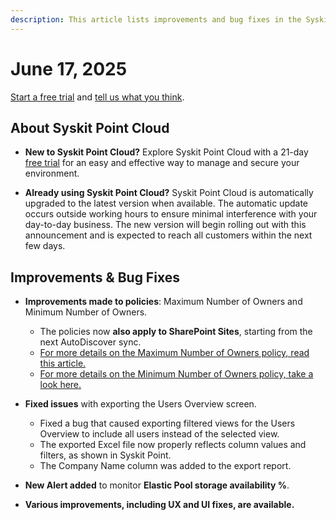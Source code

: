 ```yaml
---
description: This article lists improvements and bug fixes in the Syskit Point Cloud version 2025.3.96.11
---
```


# June 17, 2025

[Start a free trial](https://www.syskit.com/products/point/free-trial/) and [tell us what you think](https://www.syskit.com/company/contact-us/).

## About Syskit Point Cloud

* **New to Syskit Point Cloud?** Explore Syskit Point Cloud with a 21-day [free trial](https://www.syskit.com/products/point/free-trial/) for an easy and effective way to manage and secure your environment.

* **Already using Syskit Point Cloud?** Syskit Point Cloud is automatically upgraded to the latest version when available. The automatic update occurs outside working hours to ensure minimal interference with your day-to-day business. The new version will begin rolling out with this announcement and is expected to reach all customers within the next few days.

## Improvements & Bug Fixes 

* **Improvements made to policies**: Maximum Number of Owners and Minimum Number of Owners.
  * The policies now **also apply to SharePoint Sites**, starting from the next AutoDiscover sync.
  * [For more details on the Maximum Number of Owners policy, read this article.](../../governance-and-automation/automated-workflows/maximum-number-of-owners-admin.md)
  * [For more details on the Minimum Number of Owners policy, take a look here.](../../governance-and-automation/automated-workflows/minimum-number-of-owners-admin.md)

* **Fixed issues** with exporting the Users Overview screen. 
  * Fixed a bug that caused exporting filtered views for the Users Overview to include all users instead of the selected view. 
  * The exported Excel file now properly reflects column values and filters, as shown in Syskit Point.
  * The Company Name column was added to the export report.

* **New Alert added** to monitor **Elastic Pool storage availability %**.

* **Various improvements, including UX and UI fixes, are available.**
